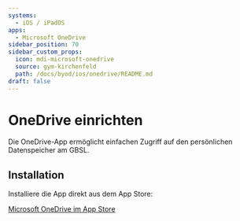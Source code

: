 ```yaml
---
systems:
  - iOS / iPadOS
apps:
  - Microsoft OneDrive
sidebar_position: 70
sidebar_custom_props:
  icon: mdi-microsoft-onedrive
  source: gym-kirchenfeld
  path: /docs/byod/ios/onedrive/README.md
draft: false
---
```


# OneDrive einrichten



Die OneDrive-App ermöglicht einfachen Zugriff auf den persönlichen Datenspeicher am GBSL.

## Installation

Installiere die App direkt aus dem App Store:

[Microsoft OneDrive im App Store](https://apps.apple.com/us/app/microsoft-onedrive/id477537958)
